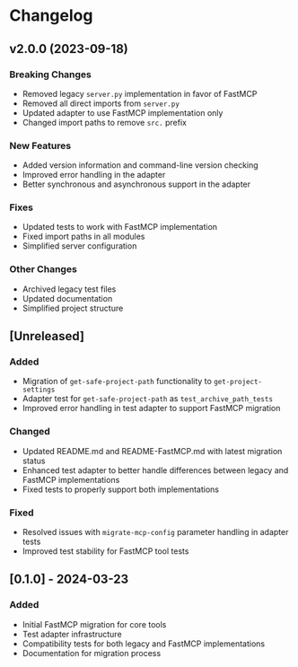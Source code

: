 # Changelog

## v2.0.0 (2023-09-18)

### Breaking Changes

- Removed legacy `server.py` implementation in favor of FastMCP
- Removed all direct imports from `server.py`
- Updated adapter to use FastMCP implementation only
- Changed import paths to remove `src.` prefix

### New Features

- Added version information and command-line version checking
- Improved error handling in the adapter
- Better synchronous and asynchronous support in the adapter

### Fixes

- Updated tests to work with FastMCP implementation
- Fixed import paths in all modules
- Simplified server configuration

### Other Changes

- Archived legacy test files
- Updated documentation
- Simplified project structure

## [Unreleased]

### Added
- Migration of `get-safe-project-path` functionality to `get-project-settings`
- Adapter test for `get-safe-project-path` as `test_archive_path_tests`
- Improved error handling in test adapter to support FastMCP migration

### Changed
- Updated README.md and README-FastMCP.md with latest migration status
- Enhanced test adapter to better handle differences between legacy and FastMCP implementations
- Fixed tests to properly support both implementations 

### Fixed
- Resolved issues with `migrate-mcp-config` parameter handling in adapter tests
- Improved test stability for FastMCP tool tests

## [0.1.0] - 2024-03-23

### Added
- Initial FastMCP migration for core tools
- Test adapter infrastructure
- Compatibility tests for both legacy and FastMCP implementations
- Documentation for migration process 
